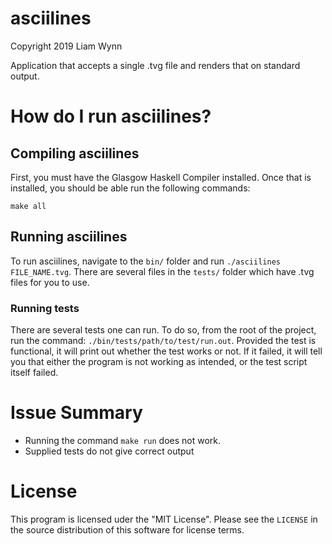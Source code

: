 # asciilines

Copyright 2019 Liam Wynn

Application that accepts a single .tvg file and renders that on standard output.

# How do I run asciilines?
## Compiling asciilines
First, you must have the Glasgow Haskell Compiler installed. Once that is installed, you
should be able run the following commands:

```
make all
```

## Running asciilines
To run asciilines, navigate to the `bin/` folder and run `./asciilines FILE_NAME.tvg`. There
are several files in the `tests/` folder which have .tvg files for you to use.

### Running tests
There are several tests one can run. To do so, from the root of the project, run the command:
`./bin/tests/path/to/test/run.out`. Provided the test is functional, it will print out whether
the test works or not. If it failed, it will tell you that either the program is not working
as intended, or the test script itself failed.


# Issue Summary
- Running the command `make run` does not work.
- Supplied tests do not give correct output

# License
This program is licensed uder the "MIT License". Please see the `LICENSE` in the source distribution
of this software for license terms.
